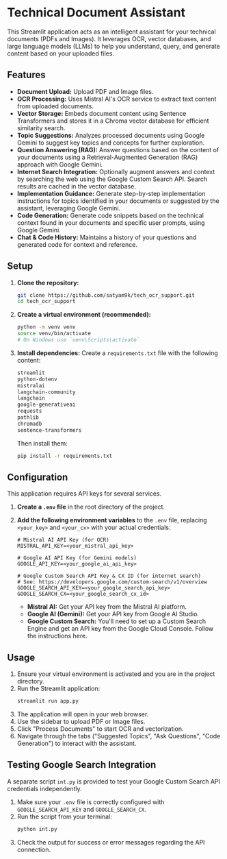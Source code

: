 # Technical Document Assistant

This Streamlit application acts as an intelligent assistant for your technical documents (PDFs and Images). It leverages OCR, vector databases, and large language models (LLMs) to help you understand, query, and generate content based on your uploaded files.

## Features

*   **Document Upload:** Upload PDF and Image files.
*   **OCR Processing:** Uses Mistral AI's OCR service to extract text content from uploaded documents.
*   **Vector Storage:** Embeds document content using Sentence Transformers and stores it in a Chroma vector database for efficient similarity search.
*   **Topic Suggestions:** Analyzes processed documents using Google Gemini to suggest key topics and concepts for further exploration.
*   **Question Answering (RAG):** Answer questions based on the content of your documents using a Retrieval-Augmented Generation (RAG) approach with Google Gemini.
*   **Internet Search Integration:** Optionally augment answers and context by searching the web using the Google Custom Search API. Search results are cached in the vector database.
*   **Implementation Guidance:** Generate step-by-step implementation instructions for topics identified in your documents or suggested by the assistant, leveraging Google Gemini.
*   **Code Generation:** Generate code snippets based on the technical context found in your documents and specific user prompts, using Google Gemini.
*   **Chat & Code History:** Maintains a history of your questions and generated code for context and reference.


## Setup

1.  **Clone the repository:**
    ```bash
    git clone https://github.com/satyam9k/tech_ocr_support.git
    cd tech_ocr_support
    ```

2.  **Create a virtual environment (recommended):**
    ```bash
    python -m venv venv
    source venv/bin/activate
    # On Windows use `venv\Scripts\activate`
    
    ```

3.  **Install dependencies:**
    Create a `requirements.txt` file with the following content:
    ```txt
    streamlit
    python-dotenv
    mistralai
    langchain-community
    langchain
    google-generativeai
    requests
    pathlib
    chromadb
    sentence-transformers
    ```
    Then install them:
    ```bash
    pip install -r requirements.txt
    ```

## Configuration

This application requires API keys for several services.

1.  **Create a `.env` file** in the root directory of the project.
2.  **Add the following environment variables** to the `.env` file, replacing `<your_key>` and `<your_cx>` with your actual credentials:

    ```dotenv
    # Mistral AI API Key (for OCR)
    MISTRAL_API_KEY=<your_mistral_api_key>

    # Google AI API Key (for Gemini models)
    GOOGLE_API_KEY=<your_google_ai_api_key>

    # Google Custom Search API Key & CX ID (for internet search)
    # See: https://developers.google.com/custom-search/v1/overview
    GOOGLE_SEARCH_API_KEY=<your_google_search_api_key>
    GOOGLE_SEARCH_CX=<your_google_search_cx_id>
    ```

    *   **Mistral AI:** Get your API key from the Mistral AI platform.
    *   **Google AI (Gemini):** Get your API key from Google AI Studio.
    *   **Google Custom Search:** You'll need to set up a Custom Search Engine and get an API key from the Google Cloud Console. Follow the instructions here.

## Usage

1.  Ensure your virtual environment is activated and you are in the project directory.
2.  Run the Streamlit application:
    ```bash
    streamlit run app.py
    ```
3.  The application will open in your web browser.
4.  Use the sidebar to upload PDF or Image files.
5.  Click "Process Documents" to start OCR and vectorization.
6.  Navigate through the tabs ("Suggested Topics", "Ask Questions", "Code Generation") to interact with the assistant.

## Testing Google Search Integration

A separate script `int.py` is provided to test your Google Custom Search API credentials independently.

1.  Make sure your `.env` file is correctly configured with `GOOGLE_SEARCH_API_KEY` and `GOOGLE_SEARCH_CX`.
2.  Run the script from your terminal:
    ```bash
    python int.py
    ```
3.  Check the output for success or error messages regarding the API connection.



